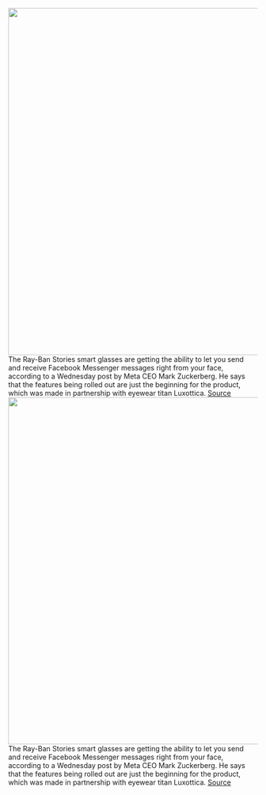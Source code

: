 <img src='https://cdn.vox-cdn.com/thumbor/WrirbS2uvSItV849xPz75nX27rA=/0x0:2040x1360/1200x800/filters:focal(857x517:1183x843)/cdn.vox-cdn.com/uploads/chorus_image/image/70278490/alopez_210907_4736_0006.0.jpg' width='700px' /><br/>
The Ray-Ban Stories smart glasses are getting the ability to let you send and receive Facebook Messenger messages right from your face, according to a Wednesday post by Meta CEO Mark Zuckerberg. He says that the features being rolled out are just the beginning for the product, which was made in partnership with eyewear titan Luxottica.
<a href='https://www.theverge.com/2021/12/15/22838234/ray-bans-stories-meta-facebook-messenger-read-send-texts-volume-control'> Source <a/><img src='https://cdn.vox-cdn.com/thumbor/WrirbS2uvSItV849xPz75nX27rA=/0x0:2040x1360/1200x800/filters:focal(857x517:1183x843)/cdn.vox-cdn.com/uploads/chorus_image/image/70278490/alopez_210907_4736_0006.0.jpg' width='700px' /><br/>
The Ray-Ban Stories smart glasses are getting the ability to let you send and receive Facebook Messenger messages right from your face, according to a Wednesday post by Meta CEO Mark Zuckerberg. He says that the features being rolled out are just the beginning for the product, which was made in partnership with eyewear titan Luxottica.
<a href='https://www.theverge.com/2021/12/15/22838234/ray-bans-stories-meta-facebook-messenger-read-send-texts-volume-control'> Source <a/>